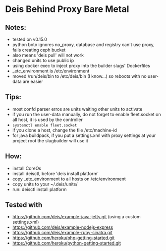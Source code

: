 # Deis Behind Proxy Bare Metal

## Notes:

 * tested on v0.15.0
 * python boto ignores no_proxy, database and registry can't use proxy, fails creating ceph bucket
  * also means 'deis pull' will not work
 * changed units to use public ip
 * using docker exec to inject proxy into the builder slugs' Dockerfiles
 * _etc_environment is /etc/environment
 * moved  /run/deis/bin to /etc/deis/bin (I know...) so reboots with no user-data are easier

## Tips:

 * most confd parser erros are units waiting other units to activate
 * if you run the user-data manually, do not forget to enable fleet.socket on all host, it is used by the controller
  * `systemctl enable fleet.socket`
 * if you clone a host, change the file /etc/machine-id
 * for java buildpack, if you put a settings.xml with proxy settings at your project root the slugbuilder will use it

## How:

 * install CoreOs
 * install deisctl, before 'deis install platform'
  * copy _etc_environment to all hosts on /etc/environment
  * copy units to your ~/.deis/units/
 * run: deisctl install platform

## Tested with
 * https://github.com/deis/example-java-jetty.git (using a custom settings.xml)
 * https://github.com/deis/example-nodejs-express
 * https://github.com/deis/example-ruby-sinatra.git
 * https://github.com/heroku/php-getting-started.git
 * https://github.com/heroku/python-getting-started.git
	
		
